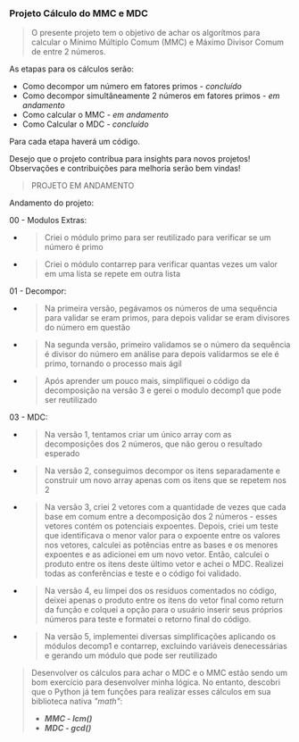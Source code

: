### Projeto Cálculo do MMC e MDC

> O presente projeto tem o objetivo de achar os algorítmos para calcular o Mínimo Múltiplo Comum (MMC) e Máximo Divisor Comum de entre 2 números.

As etapas para os cálculos serão:
- Como decompor um número em fatores primos - _concluído_
- Como decompor simultâneamente 2 números em fatores primos - _em andamento_
- Como calcular o MMC - _em andamento_
- Como Calcular o MDC - _concluído_

Para cada etapa haverá um código.

Desejo que o projeto contribua para insights para novos projetos!
Observações e contribuições para melhoria serão bem vindas!

> PROJETO EM ANDAMENTO

Andamento do projeto:

00 - Modulos Extras:
- > Criei o módulo primo para ser reutilizado para verificar se um número é primo
- > Criei o módulo contarrep para verificar quantas vezes um valor em uma lista se repete em outra lista

01 - Decompor:
- > Na primeira versão, pegávamos os números de uma sequência para validar se eram primos, para depois validar se eram divisores do número em questão
- > Na segunda versão, primeiro validamos se o número da sequência é divisor do número em análise para depois validarmos se ele é primo, tornando o processo mais ágil
- > Após aprender um pouco mais, simplifiquei o código da decomposição na versão 3 e gerei o modulo decomp1 que pode ser reutilizado

03 - MDC:
- > Na versão 1, tentamos criar um único array com as decomposições dos 2 números, que não gerou o resultado esperado
- > Na versão 2, conseguimos decompor os itens separadamente e construir um novo array apenas com os itens que se repetem nos 2
- > Na versão 3, criei 2 vetores com a quantidade de vezes que cada base em comum entre a decomposição dos 2 números - esses vetores contém os potenciais expoentes. Depois, criei um teste que identificava o menor valor para o expoente entre os valores nos vetores, calculei as potências entre as bases e os menores expoentes e as adicionei em um novo vetor. Então, calculei o produto entre os itens deste último vetor e achei o MDC. Realizei todas as conferências e teste e o código foi validado.
- > Na versão 4, eu limpei dos os resíduos comentados no código, deixei apenas o produto entre os itens do vetor final como return da função e colquei a opção para o usuário inserir seus próprios números para teste e formatei o retorno final do código.
- > Na versão 5, implementei diversas simplificações aplicando os módulos decomp1 e contarrep, excluindo variáveis denecessárias e gerando um módulo que pode ser reutilizado


> Desenvolver os cálculos para achar o MDC e o MMC estão sendo um bom exercício para desenvolver minha lógica. No entanto, descobri que o Python já tem funções para realizar esses cálculos em sua biblioteca nativa _"math"_:
>- ***MMC - lcm()***
>- ***MDC - gcd()***
